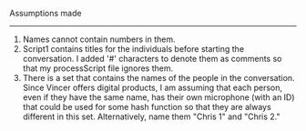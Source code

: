 Assumptions made
___
1. Names cannot contain numbers in them.
2. Script1 contains titles for the individuals before starting the conversation. I added '#' characters to denote them as comments so that my processScript file ignores them.
3. There is a set that contains the names of the people in the conversation. Since Vincer offers digital products, I am assuming that each person, even if they have the same name, has their own microphone (with an ID) that could be used for some hash function so that they are always different in this set. Alternatively, name them "Chris 1" and "Chris 2."